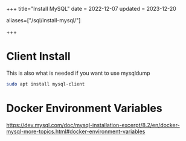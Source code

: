 +++
title="Install MySQL"
date = 2022-12-07
updated = 2023-12-20

aliases=["/sql/install-mysql/"]

+++

# Client Install

This is also what is needed if you want to use mysqldump

```sh
sudo apt install mysql-client
```

# Docker Environment Variables

<https://dev.mysql.com/doc/mysql-installation-excerpt/8.2/en/docker-mysql-more-topics.html#docker-environment-variables>
